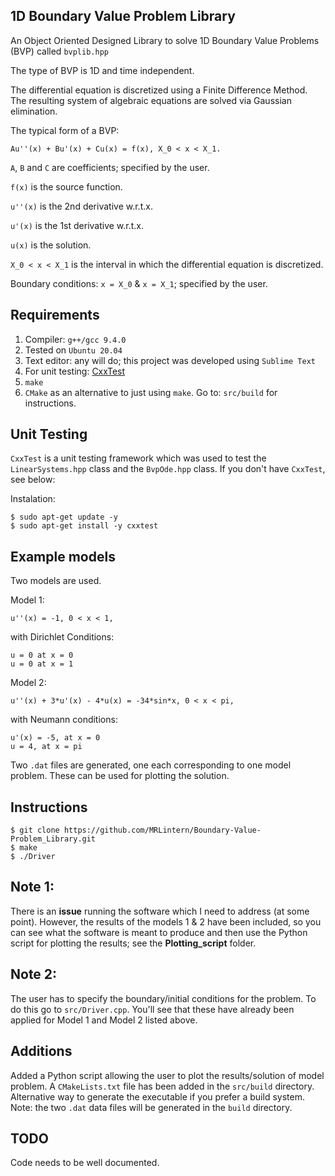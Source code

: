 ## 1D Boundary Value Problem Library

An Object Oriented Designed Library to solve 1D Boundary Value Problems (BVP) called `bvplib.hpp`

The type of BVP is 1D and time independent.

The differential equation is discretized using a Finite Difference Method.
The resulting system of algebraic equations are solved via Gaussian elimination.

The typical form of a BVP:

    Au''(x) + Bu'(x) + Cu(x) = f(x), X_0 < x < X_1.

`A`, `B` and `C` are coefficients; specified by the user. 

`f(x)` is the source function.

`u''(x)` is the 2nd derivative w.r.t.x.

`u'(x)` is the 1st derivative w.r.t.x.

`u(x)` is the solution.

`X_0 < x < X_1` is the interval in which the differential equation is discretized.

Boundary conditions: `x = X_0` & `x = X_1`; specified by the user.

## Requirements

1. Compiler: `g++/gcc 9.4.0`
2. Tested on `Ubuntu 20.04`
3. Text editor: any will do; this project was developed using `Sublime Text`
4. For unit testing: [CxxTest](https://cxxtest.com/)
5. `make`
6. `CMake` as an alternative to just using `make`. Go to: `src/build` for instructions.

## Unit Testing

`CxxTest` is a unit testing framework which was used to test the `LinearSystems.hpp` class and the `BvpOde.hpp` class.
If you don't have `CxxTest`, see below:

Instalation:

    $ sudo apt-get update -y
    $ sudo apt-get install -y cxxtest

## Example models

Two models are used.

Model 1:

    u''(x) = -1, 0 < x < 1,

with Dirichlet Conditions:

    u = 0 at x = 0 
    u = 0 at x = 1 

Model 2:

    u''(x) + 3*u'(x) - 4*u(x) = -34*sin*x, 0 < x < pi,

with Neumann conditions:

    u'(x) = -5, at x = 0
    u = 4, at x = pi

Two `.dat` files are generated, one each corresponding to one model problem. These can be used for plotting the solution.

## Instructions

    $ git clone https://github.com/MRLintern/Boundary-Value-Problem_Library.git
    $ make
    $ ./Driver

## Note 1:

There is an __issue__ running the software which I need to address (at some point).
However, the results of the models 1 & 2 have been included, so you can see what the software is meant to produce
and then use the Python script for plotting the results; see the __Plotting_script__ folder.


## Note 2:

The user has to specify the boundary/initial conditions for the problem. To do this go to `src/Driver.cpp`.
You'll see that these have already been applied for Model 1 and Model 2 listed above.

## Additions

Added a Python script allowing the user to plot the results/solution of model problem.
A `CMakeLists.txt` file has been added in the `src/build` directory. Alternative way to 
generate the executable if you prefer a build system.
Note: the two `.dat` data files will be generated in the `build` directory.


## TODO

Code needs to be well documented.



